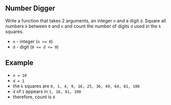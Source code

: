 ## Number Digger

Write a function that takes 2 arguments, an integer `n` and a digit `d`. Square all numbers `k` between `0` and `n` and count the number of digits `d` used in the `k` squares.

 * `n` - integer (`n >= 0`)
 * `d` - digit (`0 <= d <= 9`)

## Example

 * `n = 10`
 * `d = 1`
 * the `k` squares are `0, 1, 4, 9, 16, 25, 36, 49, 64, 81, 100`
 * `d` of `1` appears in `1, 16, 81, 100`
 * therefore, count is `4`
 
